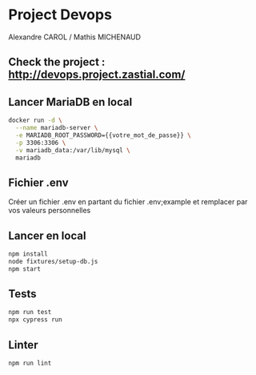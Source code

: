 # Project Devops

Alexandre CAROL / Mathis MICHENAUD

## Check the project : http://devops.project.zastial.com/

## Lancer MariaDB en local
```sh
docker run -d \
  --name mariadb-server \
  -e MARIADB_ROOT_PASSWORD={{votre_mot_de_passe}} \
  -p 3306:3306 \
  -v mariadb_data:/var/lib/mysql \
  mariadb
```

## Fichier .env
Créer un fichier .env en partant du fichier .env;example et remplacer par vos valeurs personnelles

## Lancer en local

```sh
npm install
node fixtures/setup-db.js
npm start
```

## Tests
```sh
npm run test
npx cypress run
```

## Linter

```sh
npm run lint
```
